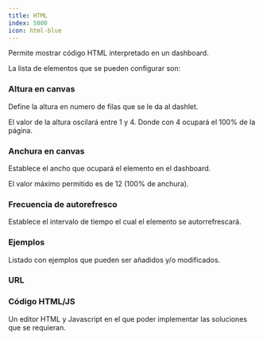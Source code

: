 ```yaml
---
title: HTML
index: 5000
icon: html-blue
---
```


Permite mostrar código HTML interpretado en un dashboard.

La lista de elementos que se pueden configurar son:

### Altura en canvas

Define la altura en numero de filas que se le da al dashlet.

El valor de la altura oscilará entre 1 y 4. Donde con 4 ocupará el 100% de la página.

### Anchura en canvas

Establece el ancho que ocupará el elemento en el dashboard.

El valor máximo permitido es de 12 (100% de anchura).

### Frecuencia de autorefresco

Establece el intervalo de tiempo el cual el elemento se autorrefrescará.

### Ejemplos

Listado con ejemplos que pueden ser añadidos y/o modificados.

### URL

### Código HTML/JS

Un editor HTML y Javascript en el que poder implementar las soluciones que se requieran.
